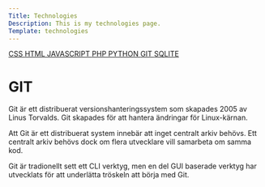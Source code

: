 ```yaml
---
Title: Technologies
Description: This is my technologies page.
Template: technologies
---
```


<div class="grid tech">

<div class="sidebar">

<a href="css" class="sidebar-box">
CSS
</a>

<a href="html" class="sidebar-box">
HTML
</a>

<a href="javascript" class="sidebar-box">
JAVASCRIPT
</a>

<a href="php" class="sidebar-box">
PHP
</a>

<a href="python" class="sidebar-box">
PYTHON
</a>

<a href="git" class="sidebar-box sidebar-active">
GIT
</a>

<a href="sqlite" class="sidebar-box">
SQLITE
</a>
</div>


<div class="tech-content">

<h1>GIT</h1>

Git är ett distribuerat versionshanteringssystem som skapades 2005 av Linus Torvalds. Git skapades för att hantera ändringar för Linux-kärnan.

Att Git är ett distribuerat system innebär att inget centralt arkiv behövs. Ett centralt arkiv behövs dock om flera utvecklare vill samarbeta om samma kod.

Git är tradionellt sett ett CLI verktyg, men en del GUI baserade verktyg har utvecklats för att underlätta tröskeln att börja med Git.

</div>

</div>
